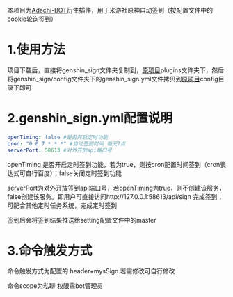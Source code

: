 本项目为[Adachi-BOT](https://github.com/SilveryStar/Adachi-BOT)衍生插件，用于米游社原神自动签到（按配置文件中的cookie轮询签到）

# 1.使用方法

项目下载后，直接将genshin_sign文件夹复制到，[原项目](https://github.com/SilveryStar/Adachi-BOT)plugins文件夹下，然后将genshin_sign/config文件夹下的genshin_sign.yml文件拷贝到[原项目](https://github.com/SilveryStar/Adachi-BOT)config目录下即可

# 2.genshin_sign.yml配置说明

```yml
openTiming: false #是否开启定时功能
cron: "0 0 7 * * *" #自动签到时间 每天7点
serverPort: 58613 #对外开放api端口号
```

openTiming 是否开启定时签到功能，若为true，则按cron配置时间签到（cron表达式可自行百度）；false关闭定时签到功能

serverPort为对外开放签到api端口号，若openTiming为true，则不创建该服务，false创建该服务。即用户可直接访问http://127.0.0.1:58613/api/sign 完成签到； 可配合其他定时任务系统，完成定时签到

签到后会将签到结果推送给setting配置文件中的master

# 3.命令触发方式

命令触发方式为配置的 header+mysSign 若需修改可自行修改

命令scope为私聊 权限需bot管理员